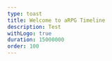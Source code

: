 ```yaml
---
type: toast
title: Welcome to aRPG Timeline
description: Test
withLogo: true
duration: 15000000
order: 100
---
```

